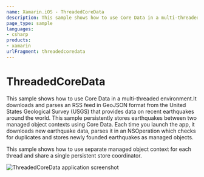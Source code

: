```yaml
---
name: Xamarin.iOS - ThreadedCoreData
description: This sample shows how to use Core Data in a multi-threaded environment
page_type: sample
languages:
- csharp
products:
- xamarin
urlFragment: threadedcoredata
---
```

# ThreadedCoreData

This sample shows how to use Core Data in a multi-threaded environment.It downloads and parses an RSS feed in GeoJSON format from the United States Geological Survey (USGS) that provides data on recent earthquakes around the world. This sample persistently stores earthquakes between two managed object contexts using Core Data.
Each time you launch the app, it downloads new earthquake data, parses it in an NSOperation which checks for duplicates and stores newly founded earthquakes as managed objects. 

This sample shows how to use separate managed object context for each thread and share a single persistent store coordinator.

![ThreadedCoreData application screenshot](Screenshots/01.png "ThreadedCoreData application screenshot")
